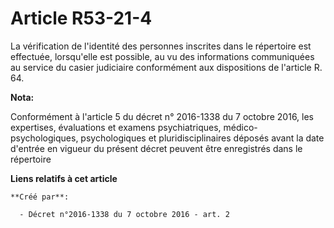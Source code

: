 # Article R53-21-4

La vérification de l'identité des personnes inscrites dans le répertoire est effectuée, lorsqu'elle est possible, au vu des
informations communiquées au service du casier judiciaire conformément aux dispositions de l'article R. 64.

**Nota:**

Conformément à l'article 5 du décret n° 2016-1338 du 7 octobre 2016, les expertises, évaluations et examens psychiatriques,
médico-psychologiques, psychologiques et pluridisciplinaires déposés avant la date d'entrée en vigueur du présent décret
peuvent être enregistrés dans le répertoire

**Liens relatifs à cet article**

	**Créé par**:

	  - Décret n°2016-1338 du 7 octobre 2016 - art. 2
